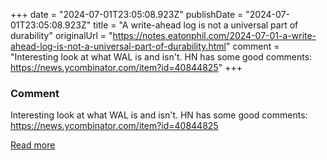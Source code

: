+++
date = "2024-07-01T23:05:08.923Z"
publishDate = "2024-07-01T23:05:08.923Z"
title = "A write-ahead log is not a universal part of durability"
originalUrl = "https://notes.eatonphil.com/2024-07-01-a-write-ahead-log-is-not-a-universal-part-of-durability.html"
comment = "Interesting look at what WAL is and isn't. HN has some good comments: https://news.ycombinator.com/item?id=40844825"
+++

### Comment

Interesting look at what WAL is and isn't. HN has some good comments: https://news.ycombinator.com/item?id=40844825

[Read more](https://notes.eatonphil.com/2024-07-01-a-write-ahead-log-is-not-a-universal-part-of-durability.html)
